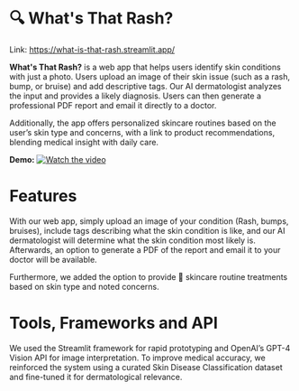 # 🔍 What's That Rash?

Link: https://what-is-that-rash.streamlit.app/

**What's That Rash?** is a web app that helps users identify skin conditions with just a photo. Users upload an image of their skin issue (such as a rash, bump, or bruise) and add descriptive tags. Our AI dermatologist analyzes the input and provides a likely diagnosis. Users can then generate a professional PDF report and email it directly to a doctor.

Additionally, the app offers personalized skincare routines based on the user’s skin type and concerns, with a link to product recommendations, blending medical insight with daily care.

**Demo:**
[![Watch the video](https://img.youtube.com/vi/XO5nkgP3v7c/0.jpg)](https://www.youtube.com/watch?v=XO5nkgP3v7c)

# Features

With our web app, simply upload an image of your condition (Rash, bumps, bruises), include tags describing what the skin condition is like, and our AI dermatologist will determine what the skin condition most likely is. Afterwards, an option to generate a PDF of the report and email it to your doctor will be available.

Furthermore, we added the option to provide 🧴 skincare routine treatments based on skin type and noted concerns.

# Tools, Frameworks and API
We used the Streamlit framework for rapid prototyping and OpenAI’s GPT-4 Vision API for image interpretation. To improve medical accuracy, we reinforced the system using a curated Skin Disease Classification dataset and fine-tuned it for dermatological relevance.
